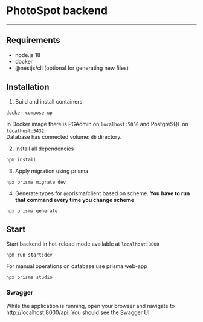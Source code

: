# PhotoSpot backend

---

## Requirements

- node.js 18
- docker
- @nestjs/cli (optional for generating new files)

## Installation

1. Build and install containers

```
docker-compose up
```

In Docker image there is PGAdmin on `localhost:5050` and PostgreSQL on `localhost:5432`.  
Database has connected volume: `db` directory.

2. Install all dependencies

```
npm install
```

3. Apply migration using prisma

```
npx prisma migrate dev
```

4. Generate types for @prisma/client based on scheme. **You have to run that command every time you change scheme**

```
npx prisma generate
```

## Start

Start backend in hot-reload mode available at `localhost:8000`

```
npm run start:dev
```

For manual operations on database use prisma web-app

```
npx prisma studio
```

### Swagger

While the application is running, open your browser and navigate to http://localhost:8000/api. You should see the Swagger UI.
